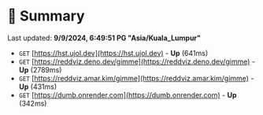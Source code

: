 # 📖 Summary
Last updated: **9/9/2024, 6:49:51 PG "Asia/Kuala_Lumpur"**

- `GET` [https://hst.ujol.dev](https://hst.ujol.dev) - **Up** (641ms)
- `GET` [https://reddviz.deno.dev/gimme](https://reddviz.deno.dev/gimme) - **Up** (2789ms)
- `GET` [https://reddviz.amar.kim/gimme](https://reddviz.amar.kim/gimme) - **Up** (431ms)
- `GET` [https://dumb.onrender.com](https://dumb.onrender.com) - **Up** (342ms)

